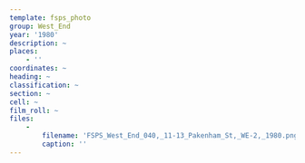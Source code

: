 ```yaml
---
template: fsps_photo
group: West_End
year: '1980'
description: ~
places:
    - ''
coordinates: ~
heading: ~
classification: ~
section: ~
cell: ~
film_roll: ~
files:
    -
        filename: 'FSPS_West_End_040,_11-13_Pakenham_St,_WE-2,_1980.png'
        caption: ''
---
```

